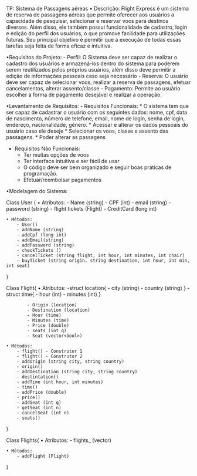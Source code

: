  TP: Sistema de Passagens aéreas
 • Descrição:
	Flight Express é um sistema de reserva de passagens aéreas que permite oferecer aos usuários a capacidade de pesquisar, selecionar e reservar voos para destinos diversos. Além disso, ele também possui funcionalidade de cadastro, login e edição do perfil dos usuários, o que promove facilidade para utilizações futuras. Seu principal objetivo é permitir que a execução de todas essas tarefas seja feita de forma eficaz e intuitiva.

 •Requisitos do Projeto:
    - Perfil:
        O Sistema deve ser capaz de realizar o cadastro dos usuários e armazená-los dentro do sistema para poderem serem reutilizados pelos próprios usuários, além disso deve permitir a edição de informações pessoais caso seja necessário
    - Reserva:
	    O usuário deve ser capaz de selecionar voos, realizar a reserva de passagens, efetuar cancelamentos, alterar assento/classe 
    - Pagamento:
	    Permite ao usuário escolher a forma de pagamento desejável e realizar a operação.

 •Levantamento de Requisitos:
    - Requisitos Funcionais:
       * O sistema tem que ser capaz de cadastrar o usuário com os seguintes dados: nome, cpf, data de nascimento, número de telefone, email, nome de login, senha de login, endereço, nacionalidade, gênero.
       * Acessar e alterar os dados pessoais do usuário caso ele deseje
       * Selecionar os voos, classe e assento das passagens.
       * Poder alterar as passagens

   - Requisitos Não Funcionais:
      *  Ter muitas opções de voos
      *  Ter interface intuitiva e ser fácil de usar
      *  O código deve ser bem organizado e seguir boas práticas de programação.
      *  Efetuar/reembolsar pagamentos

 •Modelagem do Sistema:

Class User {
    • Atributos:
        - Name (string)
        - CPF   (int)
        - email (string)
        - password (string)
        - flight tickets (Flight)
        - CreditCard (long int)

    • Métodos:
        - User()
        - addName (string)
        - addCpf (long int)
        - addEmail(string)
        - addPassword (string)
        - checkTickets ()
        - cancelTicket (string flight, int hour, int minutes, int chair)
        - buyTicket (string origin, string destination, int hour, int min, int seat)
}

Class Flight{
    • Atributos:
        -struct location{
            - city (string)
            - country (string)
        }
        - struct time{
            - hour (int)
            - minutes (int)
        }

            - Origin (location)
            - Destination (location)
            - Hour (time)
            - Minutes (time)
            - Price (double)
            - seats (int q)
            - Seat (vector<bool>)

    • Métodos:
        - flight() - Construtor 1
        - flight() - Construtor 2
        - addOrigin (string city, string country)
        - origin()
        - addDestination (string city, string country)
        - destintation()
        - addTime (int hour, int minutes)
        - time()
        - addPrice (double)
        - price()
        - addSeat (int q)
        - getSeat (int n)
        - cancelSeat (int n)
        - seats()
}

Class Flights{
    • Atributos:
        - flights_ (vector<Flight>)

    • Métodos:
        - addFlight (Flight)    




}
